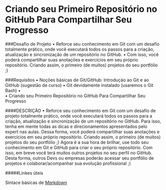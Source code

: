 # Criando seu Primeiro Repositório no GitHub Para Compartilhar Seu Progresso


###Desafio de Projeto
    •   Reforce seu conhecimento em Git com um desafio totalmente prático, onde você executará todos os passos para a criação, atualização e sincronização de um repositório no GitHub.
    •   Com isso, você poderá compartilhar suas anotações e exercícios em seu próprio repositório. Criando assim, o primeiro (de muitos) projetos do seu portfólio ;)

###Requisitos
    •   Noções básicas de Git/GitHub: Introdução ao Git e ao GitHub (sugestão de curso)
    •   Git devidamente instalado (usaremos o Git Bash)
    •    
    •   Criando seu Primeiro Repositório no GitHub Para Compartilhar Seu Progresso
       
  ####DESCRIÇÃO
    •   Reforce seu conhecimento em Git com um desafio de projeto totalmente prático, onde você executará todos os passos para a criação, atualização e sincronização de um repositório no GitHub. Para isso, tenha em mente todas as dicas e direcionamentos apresentados pelo expert nas aulas. Dessa forma, você poderá compartilhar suas anotações e exercícios em seu próprio repositório. Criando assim, o primeiro (de muitos) projetos do seu portfólio ;)
        Agora é a sua hora de brilhar, use todo seu conhecimento em Git e
        GitHub para criar o seu próprio repositório. Com isso, em breve você
        terá muitos outros projetos no seu perfil no GitHub.
        Desta forma, outros Devs ou empresas poderão acessar seu portfólio de
        projetos e colaborar/acompanhar sua evolução profissional ;)




#####Linkes úteis

Sintace básicas de *[Markdown](https://www.markdownguide.org/basic-syntax/)*



